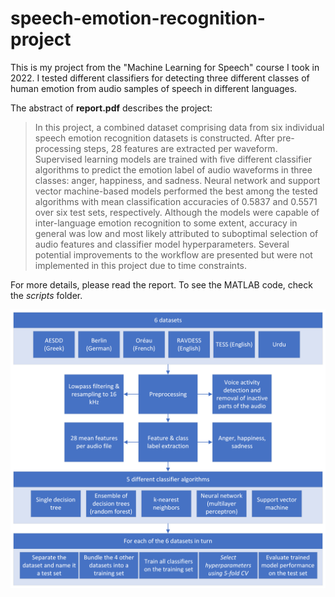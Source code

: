 # speech-emotion-recognition-project
 
This is my project from the "Machine Learning for Speech" course I took in 2022. I tested different classifiers for detecting three different classes of human emotion from audio samples of speech in different languages.

The abstract of **report.pdf** describes the project:
>In this project, a combined dataset comprising data from six individual speech emotion recognition datasets is constructed. After pre-processing steps, 28 features are extracted per waveform. Supervised learning models are trained with five different classifier algorithms to predict the emotion label of audio waveforms in three classes: anger, happiness, and sadness. Neural network and support vector machine-based models performed the best among the tested algorithms with mean classification accuracies of 0.5837 and 0.5571 over six test sets, respectively. Although the models were capable of inter-language emotion recognition to some extent, accuracy in general was low and most likely attributed to suboptimal selection of audio features and classifier model hyperparameters. Several potential improvements to the workflow are presented but were not implemented in this project due to time constraints.

For more details, please read the report.
To see the MATLAB code, check the *scripts* folder.

![Summary of the workflow of the project.](img/MLFS_workflow.png)